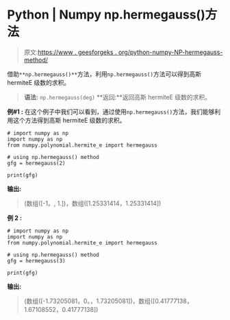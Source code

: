 # Python | Numpy np.hermegauss()方法

> 原文:[https://www . geesforgeks . org/python-numpy-NP-hermegauss-method/](https://www.geeksforgeeks.org/python-numpy-np-hermegauss-method/)

借助`**np.hermegauss()**`方法，利用`np.hermegauss()`方法可以得到高斯 hermiteE 级数的求积。

> **语法:** `np.hermegauss(deg)`
> **返回:**返回高斯 hermiteE 级数的求积。

**例#1 :**
在这个例子中我们可以看到，通过使用`np.hermegauss()`方法，我们能够利用这个方法得到高斯 hermiteE 级数的求积。

```
# import numpy as np
import numpy as np
from numpy.polynomial.hermite_e import hermegauss

# using np.hermegauss() method
gfg = hermegauss(2)

print(gfg)
```

**输出:**

> (数组([-1。, 1.])，数组([1.25331414，1.25331414])

**例 2 :**

```
# import numpy as np
import numpy as np
from numpy.polynomial.hermite_e import hermegauss

# using np.hermegauss() method
gfg = hermegauss(3)

print(gfg)
```

**输出:**

> (数组([-1.73205081，0。，1.73205081])，数组([0.41777138，1.67108552，0.41777138])